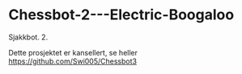 # Chessbot-2---Electric-Boogaloo
Sjakkbot. 2.

Dette prosjektet er kansellert, se heller https://github.com/Swi005/Chessbot3
